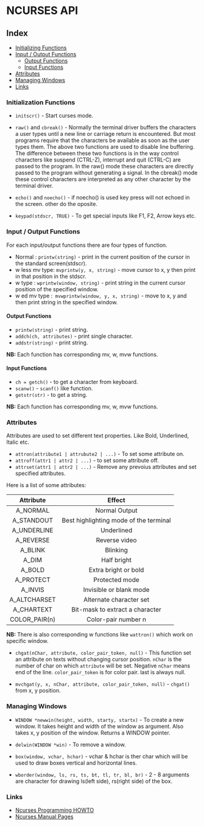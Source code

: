 # NCURSES API #

## Index ##

* [Initializing Functions](https://github.com/aagontuk/cheatsheets/blob/master/ncurses_api.md#initialization-functions)
* [Input / Output Functions](https://github.com/aagontuk/cheatsheets/blob/master/ncurses_api.md#input--output-functions)
  * [Output Functions](https://github.com/aagontuk/cheatsheets/blob/master/ncurses_api.md#output-functions)
  * [Input Functions](https://github.com/aagontuk/cheatsheets/blob/master/ncurses_api.md#input-functions)
* [Attributes](https://github.com/aagontuk/cheatsheets/blob/master/ncurses_api.md#attributes)
* [Managing Windows](https://github.com/aagontuk/cheatsheets/blob/master/ncurses_api.md#managing-windows)
* [Links](https://github.com/aagontuk/cheatsheets/blob/master/ncurses_api.md#links)

### Initialization Functions ###

* `initscr()` - Start curses mode.

* `raw()` and `cbreak()` - Normally the terminal driver buffers the characters a user types until a new line or carriage return is encountered. But most programs require that the characters be available as soon as the user types them. The above two functions are used to disable line buffering. The difference between these two functions is in the way control characters like suspend (CTRL-Z), interrupt and quit (CTRL-C) are passed to the program. In the raw() mode these characters are directly passed to the program without generating a signal. In the cbreak() mode these control characters are interpreted as any other character by the terminal driver.

* `echo()` and `noecho()` - if noecho() is used key press will not echoed in the screen. other do the oposite.

* `keypad(stdscr, TRUE)` - To get special inputs like F1, F2, Arrow keys etc.

### Input / Output Functions ###

For each input/output functions there are four types of function.

* Normal		: `printw(string)` - print in the current position of the cursor in the standard screen(stdscr).
* w less mv type: `mvprintw(y, x, string)` - move cursor to x, y then print in that position in the stdscr.
* w type		: `wprintw(window, string)` - print string in the current cursor position of the specified window.
* w ed mv type	:` mvwprintw(window, y, x, string)` - move to x, y and then print string in the specified window.

#### Output Functions ####

* `printw(string)` - print string.
* `addch(ch, attributes)` - print single character.
* `addstr(string)` - print string.

**NB:** Each function has corresponding mv, w, mvw functions.

#### Input Functions ####

* `ch = getch()` - to get a character from keyboard.
* `scanw()` - `scanf()` like function.
* `getstr(str)` - to get a string.

**NB:** Each function has corresponding mv, w, mvw functions.


### Attributes ###

Attributes are used to set different text properties. Like Bold, Underlined, Italic etc.

* `attron(attribute1 | attrubute2 | ...)` - To set some attribute on.
* `attroff(attr1 | attr2 | ...)` - to set some attribute off.
* `attrset(attr1 | attr2 | ...)` - Remove any prevoius attributes and set specified attributes.

Here is a list of some attributes:

| Attribute    | Effect 								|
| :----------: | :------------------------------------: |
| A_NORMAL	   | Normal Output							|
| A_STANDOUT   | Best highlighting mode of the terminal |
| A_UNDERLINE  | Underlined								|
| A_REVERSE    | Reverse video							|
| A_BLINK      | Blinking								|
| A_DIM        | Half bright							|
| A_BOLD       | Extra bright or bold					|
| A_PROTECT    | Protected mode							|
| A_INVIS      | Invisible or blank mode				|
| A_ALTCHARSET | Alternate character set				|
| A_CHARTEXT   | Bit-mask to extract a character		|
| COLOR_PAIR(n)| Color-pair number n					|

**NB:** There is also corresponding w functions like `wattron()` which work on specific window.

* `chgat(nChar, attribute, color_pair_token, null)` - This function set an attribute on texts without changing cursor position. `nChar` is the number of char on which `attribute` will be set. Negative `nChar` means end of the line. `color_pair_token` is for color pair. last is always null.

* `mvchgat(y, x, nChar, attribute, color_pair_token, null)` - `chgat()` from x, y position.

### Managing Windows ###

* `WINDOW *newwin(height, width, starty, startx)` - To create a new window. It takes height and width of the window as argument. Also takes x, y position of the window. Returns a WINDOW pointer.

* `delwin(WINDOW *win)` - To remove a window.
* `box(window, vchar, hchar)` - vchar & hchar is ther char which will be used to draw boxes vertical and horizontal lines.
* `wborder(window, ls, rs, ts, bt, tl, tr, bl, br)` - 2 - 8 arguments are character for drawing ls(left side), rs(right side) of the box.

### Links ###

* [Ncurses Programming HOWTO](http://www.tldp.org/HOWTO/NCURSES-Programming-HOWTO/)
* [Ncurses Manual Pages](http://invisible-island.net/ncurses/man/ncurses.3x.html)
